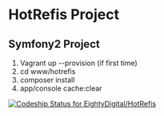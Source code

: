 HotRefis Project
=======

Symfony2 Project
-----------------
1. Vagrant up --provision (if first time)
2. cd www/hotrefis
3. composer install
4. app/console cache:clear


[ ![Codeship Status for EightyDigital/HotRefis](https://www.codeship.io/projects/a6105990-2e06-0132-c9f9-664dae848d6c/status)](https://www.codeship.io/projects/39301)